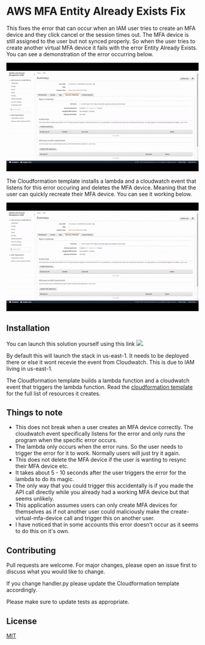 # AWS MFA Entity Already Exists Fix

This fixes the error that can occur when an IAM user tries to create an MFA device and they click cancel or the session times out.
The MFA device is still assigned to the user but not synced properly. So when the user tries to create another virtual MFA device it fails
with the error Entity Already Exists. You can see a demonstration of the error occurring below.

![error](./img/error.gif)

The Cloudformation template installs a lambda and a cloudwatch event that listens for this error occuring and deletes the 
MFA device. Meaning that the user can quickly recreate their MFA device. You can see it working below.

![fixed](./img/fixed.gif)

## Installation

You can launch this solution yourself using this link [<img src="https://s3.amazonaws.com/cloudformation-examples/cloudformation-launch-stack.png">](https://console.aws.amazon.com/cloudformation/home?region=us-east-1#/stacks/new?stackName=mfa-entity-already-exists-fix&templateURL=https://aws-mfa-entity-already-exists-fix.s3.amazonaws.com/template.yml).

By default this will launch the stack in us-east-1. It needs to be deployed there or else it wont recevie the event from Cloudwatch. 
This is due to IAM living in us-east-1.

The Cloudformation template builds a lambda function and a cloudwatch event that triggers the lambda function. Read 
the [cloudformation template](./template.yml) for the full list of resources it creates.

## Things to note

- This does not break when a user creates an MFA device correctly. The cloudwatch event specifically listens for the error and only
runs the program when the specific error occurs.
- The lambda only occurs when the error runs. So the user needs to trigger the error for it to work. Normally users will just 
try it again.
- This does not delete the MFA device if the user is wanting to resync their MFA device etc.
- It takes  about 5 - 10 seconds after the user triggers the error for the lambda to do its magic. 
- The only way that you could trigger this accidentally is if you made the API call directly while you already
had a working MFA device but that seems unlikely.
- This application assumes users can only create MFA devices for themselves as if not another user could maliciously 
make the create-virtual-mfa-device call and trigger this on another user.
- I have noticed that in some accounts this error doesn't occur as it seems to do this on it's own.

## Contributing

Pull requests are welcome. For major changes, please open an issue first to discuss what you would like to change.

If you change handler.py please update the Cloudformation template accordingly.

Please make sure to update tests as appropriate.

## License

[MIT](https://choosealicense.com/licenses/mit/)